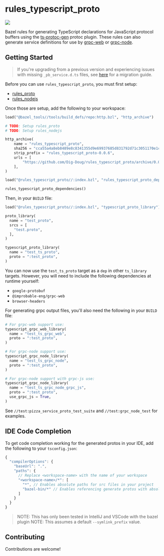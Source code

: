 # rules_typescript_proto
![](https://github.com/Dig-Doug/rules_typescript_proto/workflows/ci/badge.svg)

Bazel rules for generating TypeScript declarations for JavaScript protocol buffers using the 
[ts-protoc-gen](https://github.com/improbable-eng/ts-protoc-gen) protoc plugin. These rules can also
generate service definitions for use by [grpc-web](https://github.com/improbable-eng/grpc-web) or
[grpc-node](https://github.com/grpc/grpc-node).

## Getting Started

> If you're upgrading from a previous version and experiencing issues with missing `_pb_service.d.ts` files, see
> [here](docs/migrating_to_multi_rules.md) for a migration guide.

Before you can use `rules_typescript_proto`, you must first setup:

- [rules_proto](https://github.com/bazelbuild/rules_proto)
- [rules_nodejs](https://github.com/bazelbuild/rules_nodejs)

Once those are setup, add the following to your workspace:

```python
load("@bazel_tools//tools/build_defs/repo:http.bzl", "http_archive")

# TODO: Setup rules_proto
# TODO: Setup rules_nodejs

http_archive(
    name = "rules_typescript_proto",
    sha256 = "cca55a4a8eb8489e8c8341355d9e69937685d831792d71c3051170e1c040d310",
    strip_prefix = "rules_typescript_proto-0.0.6",
    urls = [
        "https://github.com/Dig-Doug/rules_typescript_proto/archive/0.0.6.tar.gz",
    ],
)

load("@rules_typescript_proto//:index.bzl", "rules_typescript_proto_dependencies")

rules_typescript_proto_dependencies()
```

Then, in your `BUILD` file:

```python
load("@rules_typescript_proto//:index.bzl", "typescript_proto_library")

proto_library(
  name = "test_proto",
  srcs = [
    "test.proto",
  ],
)

typescript_proto_library(
  name = "test_ts_proto",
  proto = ":test_proto",
)
```

You can now use the `test_ts_proto` target as a `dep` in other `ts_library` targets. However, you 
will need to include the following dependencies at runtime yourself:

- `google-protobuf`
- `@improbable-eng/grpc-web`
- `browser-headers`

For generating grpc output files, you'll also need the following in your `BUILD` file:
```python
# For grpc-web support use:
typescript_grpc_web_library(
  name = "test_ts_grpc_web",
  proto = ":test_proto",
)

# For grpc-node support use:
typescript_grpc_node_library(
  name = "test_ts_grpc_node",
  proto = ":test_proto",
)

# For grpc-node support with grpc-js use:
typescript_grpc_node_library(
  name = "test_ts_grpc_node_grpc_js",
  proto = ":test_proto",
  use_grpc_js = True,
)
```

See `//test:pizza_service_proto_test_suite` and `//test:grpc_node_test` for examples.

## IDE Code Completion

To get code completion working for the generated protos in your IDE, add the following to your
`tsconfig.json`:

```js
{
  "compilerOptions": {
    "baseUrl": ".",
    "paths": {
      // Replace <workspace-name> with the name of your workspace
      "<workspace-name>/*": [
        "*", // Enables absolute paths for src files in your project
        "bazel-bin/*" // Enables referencing generate protos with absolute paths
      ]
    }
  }
}
```

> NOTE: This has only been tested in IntelliJ and VSCode with the bazel plugin
> NOTE: This assumes a default `--symlink_prefix` value.

## Contributing

Contributions are welcome!
